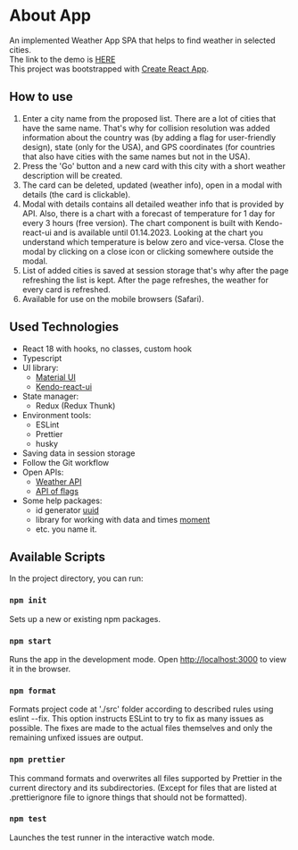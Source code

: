 # About App

An implemented Weather App SPA that helps to find weather in selected cities.  
The link to the demo is [HERE](https://yuliacoolinich.github.io/weather-search/)  
This project was bootstrapped with [Create React App](https://github.com/facebook/create-react-app).

## How to use

1. Enter a city name from the proposed list. There are a lot of cities that have the same name.
   That's why for collision resolution was added information about the country was (by adding a flag for user-friendly design), state (only for the USA), and GPS coordinates (for countries that also have cities with the same names but not in the USA).
2. Press the 'Go' button and a new card with this city with a short weather description will be created.
3. The card can be deleted, updated (weather info), open in a modal with details (the card is clickable).
4. Modal with details contains all detailed weather info that is provided by API. Also, there is a chart with a forecast of temperature for 1 day for every 3 hours (free version). The chart component is built with Kendo-react-ui and is available until 01.14.2023. Looking at the chart you understand which temperature is below zero and vice-versa. Close the modal by clicking on a close icon or clicking somewhere outside the modal.
5. List of added cities is saved at session storage that's why after the page refreshing the list is kept. After the page refreshes, the weather for every card is refreshed.
6. Available for use on the mobile browsers (Safari).

## Used Technologies

- React 18 with hooks, no classes, custom hook
- Typescript
- UI library:
  - [Material UI](https://mui.com/)
  - [Kendo-react-ui](https://www.telerik.com/kendo-react-ui/components/charts/)
- State manager:
  - Redux (Redux Thunk)
- Environment tools:
  - ESLint
  - Prettier
  - husky
- Saving data in session storage
- Follow the Git workflow
- Open APIs:
  - [Weather API](https://openweathermap.org/)
  - [API of flags](https://flagcdn.com/)
- Some help packages:
  - id generator [uuid](https://www.npmjs.com/package/uuid)
  - library for working with data and times [moment](https://momentjs.com/)
  - etc. you name it.

## Available Scripts

In the project directory, you can run:

### `npm init`

Sets up a new or existing npm packages.

### `npm start`

Runs the app in the development mode.
Open [http://localhost:3000](http://localhost:3000) to view it in the browser.

### `npm format`

Formats project code at './src' folder according to described rules using eslint --fix.
This option instructs ESLint to try to fix as many issues as possible. The fixes are made to the actual files themselves and only the remaining unfixed issues are output.

### `npm prettier`

This command formats and overwrites all files supported by Prettier in the current directory and its subdirectories. (Except for files that are listed at .prettierignore file to ignore things that should not be formatted).

### `npm test`

Launches the test runner in the interactive watch mode.
